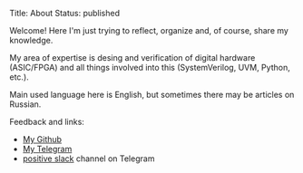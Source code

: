 Title: About
Status: published

Welcome! Here I'm just trying to reflect, organize and, of course, share my knowledge.

My area of expertise is desing and verification of digital hardware (ASIC/FPGA) and all things involved into this (SystemVerilog, UVM, Python, etc.).

Main used language here is English, but sometimes there may be articles on Russian.

Feedback and links:

- [My Github](https://github.com/esynr3z)
- [My Telegram](https://t.me/esynr3z)
- [positive slack](https://t.me/positiveslack) channel on Telegram